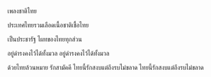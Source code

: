 เพลงชาติไทย

ประเทศไทยรวมเลือดเนื้อชาติเชื้อไทย

เป็นประชารัฐ  ไผทของไทยทุกส่วน

อยู่ดำรงคงไว้ได้ทั้งมวล
อยู่ดำรงคงไว้ได้ทั้งมวล


ด้วยไทยล้วนหมาย รักสามัคคี
ไทยนี้รักสงบแต่ถึงรบไม่ขลาด
ไทยนี้รักสงบแต่ถึงรบไม่ขลาด

